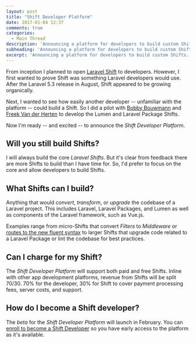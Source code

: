 ```yaml
---
layout: post
title: "Shift Developer Platform"
date: 2017-01-04 12:37
comments: true
categories:
  - Main Thread
description: 'Announcing a platform for developers to build custom Shifts.'
subheading: 'Announcing a platform for developers to build custom Shifts.'
excerpt: 'Announcing a platform for developers to build custom Shifts.'
---
```

From inception I planned to open [Laravel Shift](https://laravelshift.com) to developers. However, I first wanted to prove Shift was something Laravel developers would use. After the Laravel 5.3 release in August, Shift appeared to be growing organically.

Next, I wanted to see how easily another developer -- unfamiliar with the platform -- could build a Shift. So I did a pilot with [Bobby Bouwmann](https://twitter.com/bobbybouwmann) and [Freek Van der Herten](https://twitter.com/freekmurze) to develop the Lumen and Laravel Package Shifts.

Now I'm ready -- and excited -- to announce the *Shift Developer Platform*.

## Will you still build Shifts?
I will always build the core *Laravel Shifts*. But it's clear from feedback there are more Shifts to build than I have time for. So, I'd prefer to focus on the core and allow developers to build Shifts.

## What Shifts can I build?
Anything that would *convert*, *transform*, or *upgrade* the codebase of a Laravel project. This includes Laravel, Laravel Packages, and Lumen as well as components of the Laravel framework, such as Vue.js.

Examples range from micro-Shifts that convert *Filters* to *Middleware* or [routes to the new fluent syntax](https://twitter.com/tillkruss/status/812492561172467712) to larger Shifts that upgrade code related to a Laravel Package or lint the codebase for best practices.

## Can I charge for my Shift?
The *Shift Developer Platform* will support both paid and free Shifts. Inline with other app development platforms, revenue from Shifts will be split 70/30. 70% for the developer, 30% for Shift to cover payment processing fees, server costs, and support.

## How do I become a Shift developer?
The *beta* for the *Shift Developer Platform* will launch in February. You can [enroll to become a Shift Developer](https://laravelshift.com/shift-developer-platform) so you have early access to the platform as it's available.
